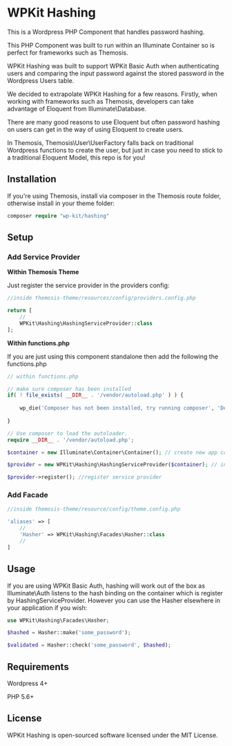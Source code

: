 # WPKit Hashing

This is a Wordpress PHP Component that handles password hashing. 

This PHP Component was built to run within an Illuminate Container so is perfect for frameworks such as Themosis.

WPKit Hashing was built to support WPKit Basic Auth when authenticating users and comparing the input password against the stored password in the Wordpress Users table.

We decided to extrapolate WPKit Hashing for a few reasons. Firstly, when working with frameworks such as Themosis, developers can take advantage of Eloquent from Illuminate\Database. 

There are many good reasons to use Eloquent but often password hashing on users can get in the way of using Eloquent to create users.

In Themosis, Themosis\User\UserFactory falls back on traditional Wordpress functions to create the user, but just in case you need to stick to a traditional Eloquent Model, this repo is for you!

## Installation

If you're using Themosis, install via composer in the Themosis route folder, otherwise install in your theme folder:

```php
composer require "wp-kit/hashing"
```

## Setup

### Add Service Provider

**Within Themosis Theme**

Just register the service provider in the providers config:

```php
//inside themosis-theme/resources/config/providers.config.php

return [
    //
    WPKit\Hashing\HashingServiceProvider::class
];
```

**Within functions.php**

If you are just using this component standalone then add the following the functions.php

```php
// within functions.php

// make sure composer has been installed
if( ! file_exists( __DIR__ . '/vendor/autoload.php' ) ) {
	
	wp_die('Composer has not been installed, try running composer', 'Dependancy Error');
	
}

// Use composer to load the autoloader.
require __DIR__ . '/vendor/autoload.php';

$container = new Illuminate\Container\Container(); // create new app container

$provider = new WPKit\Hashing\HashingServiceProvider($container); // inject into service provider

$provider->register(); //register service provider
```

### Add Facade

```php
//inside themosis-theme/resource/config/theme.config.php

'aliases' => [
    //
    'Hasher' => WPKit\Hashing\Facades\Hasher::class
    //
]
```

## Usage

If you are using WPKit Basic Auth, hashing will work out of the box as Illuminate\Auth listens to the hash binding on the container which is register by HashingServiceProvider. However you can use the Hasher elsewhere in your application if you wish:

```php
use WPKit\Hashing\Facades\Hasher;

$hashed = Hasher::make('some_password');

$validated = Hasher::check('some_password', $hashed);
```

## Requirements

Wordpress 4+

PHP 5.6+

## License

WPKit Hashing is open-sourced software licensed under the MIT License.

